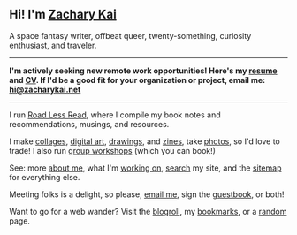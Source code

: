 ## Hi! I'm [Zachary Kai](https://zacharykai.net/)

A space fantasy writer, offbeat queer, twenty-something, curiosity enthusiast, and traveler.

--- 

**I'm actively seeking new remote work opportunities! Here's my [resume](https://zacharykai.net/resume) and [CV](https://zacharykai.net/cv). If I'd be a good fit for your organization or project, email me: [hi@zacharykai.net](mailto:hi@zacharykai.net)**

---

I run [Road Less Read](https://roadlessread.com), where I compile my book notes and recommendations, musings, and resources. 

I make [collages](https://zacharykai.net/), [digital art](https://zacharykai.net/digita-art), [drawings](https://zacharykai.net/drawings), and [zines](https://zacharykai.net/zines), take [photos](https://zacharykai.net/photos), so I'd love to trade! I also run [group workshops](https://zacharykai.net/workshops) (which you can book!)

See: more [about me](https://zacharykai.net/about), what I'm [working on](https://zacharykai.net/now), [search](https://zacharykai.net/search) my site, and the [sitemap](https://zacharykai.net/sitemap) for everything else.

Meeting folks is a delight, so please, [email me](mailto:hi@zacharykai.net), sign the [guestbook](https://zacharykai.net/guestbook), or both!

Want to go for a web wander? Visit the [blogroll](https://zacharykai.net/blogroll), my [bookmarks](https://zacharykai.net/bookmarks), or a [random](https://zacharykai.net/random) page.

